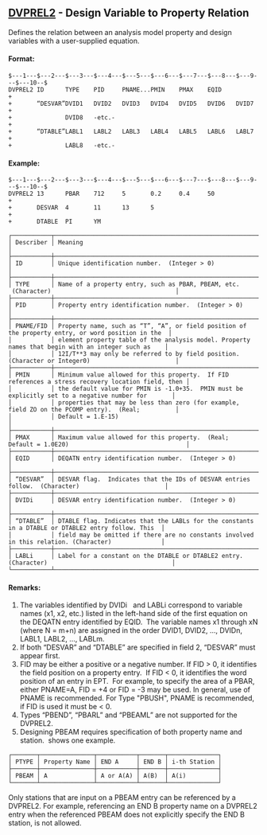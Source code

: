 ## [DVPREL2](https://nexus.hexagon.com/documentationcenter/bundle/MSC_Nastran_2022.4/page/Nastran_Combined_Book/qrg/bulkde/TOC.DVPREL2.xhtml) - Design Variable to Property Relation

Defines the relation between an analysis model property and design variables with a user-supplied equation.

#### Format:

```nastran
$---1---$---2---$---3---$---4---$---5---$---6---$---7---$---8---$---9---$---10--$
DVPREL2 ID      TYPE    PID     PNAME...PMIN    PMAX    EQID            +       
+       “DESVAR”DVID1   DVID2   DVID3   DVID4   DVID5   DVID6   DVID7   +       
+               DVID8   -etc.-                                          +       
+       “DTABLE”LABL1   LABL2   LABL3   LABL4   LABL5   LABL6   LABL7   +       
+               LABL8   -etc.-                                                  
```

#### Example:

```nastran
$---1---$---2---$---3---$---4---$---5---$---6---$---7---$---8---$---9---$---10--$
DVPREL2 13      PBAR    712     5       0.2     0.4     50              +       
+       DESVAR  4       11      13      5                               +       
+       DTABLE  PI      YM                                                      
```

```text
┌───────────┬────────────────────────────────────────────────────────────────────────────────────────────────────┐
│ Describer │ Meaning                                                                                            │
├───────────┼────────────────────────────────────────────────────────────────────────────────────────────────────┤
│ ID        │ Unique identification number.  (Integer > 0)                                                       │
├───────────┼────────────────────────────────────────────────────────────────────────────────────────────────────┤
│ TYPE      │ Name of a property entry, such as PBAR, PBEAM, etc.  (Character)                                   │
├───────────┼────────────────────────────────────────────────────────────────────────────────────────────────────┤
│ PID       │ Property entry identification number.  (Integer > 0)                                               │
├───────────┼────────────────────────────────────────────────────────────────────────────────────────────────────┤
│ PNAME/FID │ Property name, such as “T”, “A”, or field position of the property entry, or word position in the  │
│           │ element property table of the analysis model. Property names that begin with an integer such as    │
│           │ 12I/T**3 may only be referred to by field position. (Character or Integer0)                        │
├───────────┼────────────────────────────────────────────────────────────────────────────────────────────────────┤
│ PMIN      │ Minimum value allowed for this property.  If FID references a stress recovery location field, then │
│           │ the default value for PMIN is -1.0+35.  PMIN must be explicitly set to a negative number for       │
│           │ properties that may be less than zero (for example, field ZO on the PCOMP entry).  (Real;          │
│           │ Default = 1.E-15)                                                                                  │
├───────────┼────────────────────────────────────────────────────────────────────────────────────────────────────┤
│ PMAX      │ Maximum value allowed for this property.  (Real; Default = 1.0E20)                                 │
├───────────┼────────────────────────────────────────────────────────────────────────────────────────────────────┤
│ EQID      │ DEQATN entry identification number.  (Integer > 0)                                                 │
├───────────┼────────────────────────────────────────────────────────────────────────────────────────────────────┤
│ “DESVAR”  │ DESVAR flag.  Indicates that the IDs of DESVAR entries follow.  (Character)                        │
├───────────┼────────────────────────────────────────────────────────────────────────────────────────────────────┤
│ DVIDi     │ DESVAR entry identification number.  (Integer > 0)                                                 │
├───────────┼────────────────────────────────────────────────────────────────────────────────────────────────────┤
│ “DTABLE”  │ DTABLE flag. Indicates that the LABLs for the constants in a DTABLE or DTABLE2 entry follow. This  │
│           │ field may be omitted if there are no constants involved in this relation. (Character)              │
├───────────┼────────────────────────────────────────────────────────────────────────────────────────────────────┤
│ LABLi     │ Label for a constant on the DTABLE or DTABLE2 entry. (Character)                                   │
└───────────┴────────────────────────────────────────────────────────────────────────────────────────────────────┘
```

#### Remarks:

1. The variables identified by DVIDi   and LABLi correspond to variable names (x1, x2, etc.) listed in the left-hand side of the first equation on the DEQATN entry identified by EQID.  The variable names x1 through xN (where N = m+n) are assigned in the order DVID1, DVID2, ..., DVIDn, LABL1, LABL2, ..., LABLm.
2. If both “DESVAR” and “DTABLE” are specified in field 2, “DESVAR” must appear first.
3. FID may be either a positive or a negative number. If FID > 0, it identifies the field position on a property entry.  If FID < 0, it identifies the word position of an entry in EPT.  For example, to specify the area of a PBAR, either PNAME=A, FID = +4 or FID = -3 may be used. In general, use of PNAME is recommended. For Type "PBUSH", PNAME is recommended, if FID is used it must be < 0.
4. Types “PBEND”, “PBARL” and “PBEAML” are not supported for the DVPREL2.
5. Designing PBEAM requires specification of both property name and station.   shows one example.

```text
┌───────┬───────────────┬───────────┬───────┬──────────────┐
│ PTYPE │ Property Name │ END A     │ END B │ i-th Station │
├───────┼───────────────┼───────────┼───────┼──────────────┤
│ PBEAM │ A             │ A or A(A) │ A(B)  │ A(i)         │
└───────┴───────────────┴───────────┴───────┴──────────────┘
```

Only stations that are input on a PBEAM entry can be referenced by a DVPREL2. For example, referencing an END B property name on a DVPREL2 entry when the referenced PBEAM does not explicitly specify the END B station, is not allowed.
